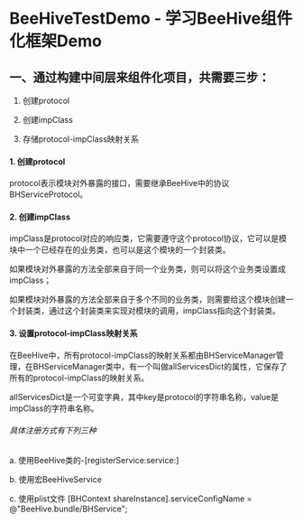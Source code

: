 # BeeHiveTestDemo - 学习BeeHive组件化框架Demo

## 一、通过构建中间层来组件化项目，共需要三步：

1. 创建protocol

2. 创建impClass

3. 存储protocol-impClass映射关系


#### 1. 创建protocol

protocol表示模块对外暴露的接口，需要继承BeeHive中的协议BHServiceProtocol。

#### 2. 创建impClass

impClass是protocol对应的响应类，它需要遵守这个protocol协议，它可以是模块中一个已经存在的业务类，也可以是这个模块的一个封装类。

如果模块对外暴露的方法全部来自于同一个业务类，则可以将这个业务类设置成impClass；

如果模块对外暴露的方法全部来自于多个不同的业务类，则需要给这个模块创建一个封装类，通过这个封装类来实现对模块的调用，impClass指向这个封装类。

#### 3. 设置protocol-impClass映射关系

在BeeHive中，所有protocol-impClass的映射关系都由BHServiceManager管理，在BHServiceManager类中，有一个叫做allServicesDict的属性，它保存了所有的protocol-impClass的映射关系。

allServicesDict是一个可变字典，其中key是protocol的字符串名称，value是impClass的字符串名称。

###### 具体注册方式有下列三种

a. 使用BeeHive类的-[registerService:service:]

b. 使用宏BeeHiveService

c. 使用plist文件  [BHContext shareInstance].serviceConfigName = @"BeeHive.bundle/BHService";
